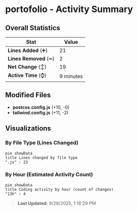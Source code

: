 # portofolio - Activity Summary 

## Overall Statistics

| Stat                   | Value                                                             |
| ---------------------- | ----------------------------------------------------------------- |
| **Lines Added** (➕)   | 21                                          |
| **Lines Removed** (➖) | 2                                        |
| **Net Change** (↕)    | 19                |
| **Active Time** (⌚)   | 9 minutes |


## Modified Files
- **postcss.config.js** (+10, -0)
- **tailwind.config.js** (+11, -2)

## Visualizations

### By File Type (Lines Changed)

```mermaid
pie showData
title Lines changed by file type
".js" : 23
```

### By Hour (Estimated Activity Count)

```mermaid
pie showData
title Coding activity by hour (count of changes)
"13h" : 4
```


> **Last Updated:** 9/28/2025, 1:18:29 PM